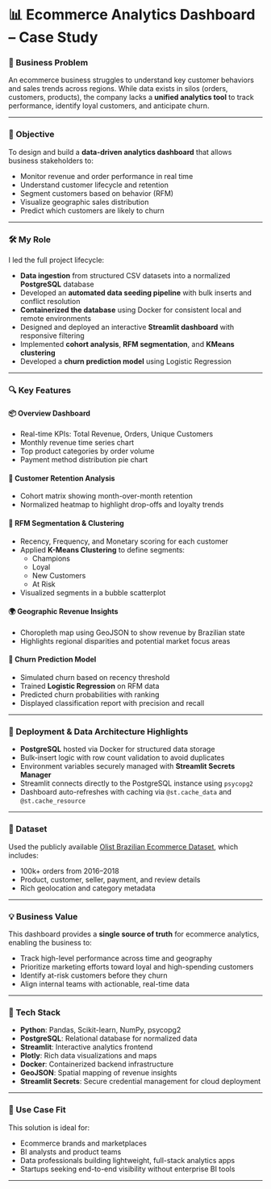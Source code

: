 # 📊 Ecommerce Analytics Dashboard – Case Study

### 🧠 Business Problem

An ecommerce business struggles to understand key customer behaviors and sales trends across regions. While data exists in silos (orders, customers, products), the company lacks a **unified analytics tool** to track performance, identify loyal customers, and anticipate churn.

---

### 🎯 Objective

To design and build a **data-driven analytics dashboard** that allows business stakeholders to:

- Monitor revenue and order performance in real time  
- Understand customer lifecycle and retention  
- Segment customers based on behavior (RFM)  
- Visualize geographic sales distribution  
- Predict which customers are likely to churn  

---

### 🛠 My Role

I led the full project lifecycle:
- **Data ingestion** from structured CSV datasets into a normalized **PostgreSQL** database
- Developed an **automated data seeding pipeline** with bulk inserts and conflict resolution
- **Containerized the database** using Docker for consistent local and remote environments
- Designed and deployed an interactive **Streamlit dashboard** with responsive filtering
- Implemented **cohort analysis**, **RFM segmentation**, and **KMeans clustering**
- Developed a **churn prediction model** using Logistic Regression

---

### 🔍 Key Features

#### 📦 Overview Dashboard
- Real-time KPIs: Total Revenue, Orders, Unique Customers  
- Monthly revenue time series chart  
- Top product categories by order volume  
- Payment method distribution pie chart  

#### 🧠 Customer Retention Analysis
- Cohort matrix showing month-over-month retention  
- Normalized heatmap to highlight drop-offs and loyalty trends  

#### 📌 RFM Segmentation & Clustering
- Recency, Frequency, and Monetary scoring for each customer  
- Applied **K-Means Clustering** to define segments:
  - Champions  
  - Loyal  
  - New Customers  
  - At Risk  
- Visualized segments in a bubble scatterplot  

#### 🌍 Geographic Revenue Insights
- Choropleth map using GeoJSON to show revenue by Brazilian state  
- Highlights regional disparities and potential market focus areas  

#### 🔮 Churn Prediction Model
- Simulated churn based on recency threshold  
- Trained **Logistic Regression** on RFM data  
- Predicted churn probabilities with ranking  
- Displayed classification report with precision and recall  

---

### 🔐 Deployment & Data Architecture Highlights

- **PostgreSQL** hosted via Docker for structured data storage  
- Bulk-insert logic with row count validation to avoid duplicates  
- Environment variables securely managed with **Streamlit Secrets Manager**  
- Streamlit connects directly to the PostgreSQL instance using `psycopg2`  
- Dashboard auto-refreshes with caching via `@st.cache_data` and `@st.cache_resource`

---

### 📎 Dataset

Used the publicly available [Olist Brazilian Ecommerce Dataset](https://www.kaggle.com/datasets/olistbr/brazilian-ecommerce), which includes:

- 100k+ orders from 2016–2018  
- Product, customer, seller, payment, and review details  
- Rich geolocation and category metadata  

---

### 💡 Business Value

This dashboard provides a **single source of truth** for ecommerce analytics, enabling the business to:

- Track high-level performance across time and geography  
- Prioritize marketing efforts toward loyal and high-spending customers  
- Identify at-risk customers before they churn  
- Align internal teams with actionable, real-time data  

---

### 🧰 Tech Stack

- **Python**: Pandas, Scikit-learn, NumPy, psycopg2  
- **PostgreSQL**: Relational database for normalized data  
- **Streamlit**: Interactive analytics frontend  
- **Plotly**: Rich data visualizations and maps  
- **Docker**: Containerized backend infrastructure  
- **GeoJSON**: Spatial mapping of revenue insights  
- **Streamlit Secrets**: Secure credential management for cloud deployment  

---

### 📌 Use Case Fit

This solution is ideal for:
- Ecommerce brands and marketplaces  
- BI analysts and product teams  
- Data professionals building lightweight, full-stack analytics apps  
- Startups seeking end-to-end visibility without enterprise BI tools  

---
